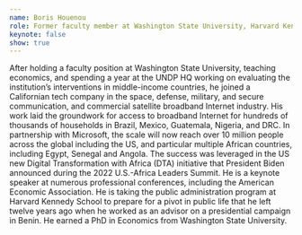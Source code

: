 ```yaml
---
name: Boris Houenou
role: Former faculty member at Washington State University, Harvard Kennedy School
keynote: false
show: true
---
```


After holding a faculty position at Washington State University, teaching economics, and spending a year at the UNDP HQ working on evaluating the institution’s interventions in middle-income countries, he joined a Californian tech company in the space, defense, military, and secure communication, and commercial satellite broadband Internet industry. His work laid the groundwork for access to broadband Internet for hundreds of thousands of households in Brazil, Mexico, Guatemala, Nigeria, and DRC. In partnership with Microsoft, the scale will now reach over 10 million people across the global including the US, and particular multiple African countries, including Egypt, Senegal and Angola. The success was leveraged in the US new Digital Transformation with Africa (DTA) initiative that President Biden announced during the 2022 U.S.-Africa Leaders Summit.
He is a keynote speaker at numerous professional conferences, including the American Economic Association. He is taking the public administration program at Harvard Kennedy School to prepare for a pivot in public life that he left twelve years ago when he worked as an advisor on a presidential campaign in Benin. He earned a PhD in Economics from Washington State University.